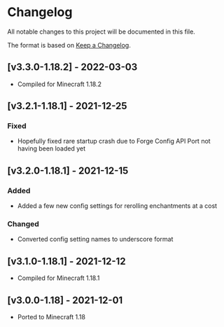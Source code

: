 # Changelog
All notable changes to this project will be documented in this file.

The format is based on [Keep a Changelog].

## [v3.3.0-1.18.2] - 2022-03-03
- Compiled for Minecraft 1.18.2

## [v3.2.1-1.18.1] - 2021-12-25
### Fixed
- Hopefully fixed rare startup crash due to Forge Config API Port not having been loaded yet

## [v3.2.0-1.18.1] - 2021-12-15
### Added
- Added a few new config settings for rerolling enchantments at a cost
### Changed
- Converted config setting names to underscore format

## [v3.1.0-1.18.1] - 2021-12-12
- Compiled for Minecraft 1.18.1

## [v3.0.0-1.18] - 2021-12-01
- Ported to Minecraft 1.18

[Keep a Changelog]: https://keepachangelog.com/en/1.0.0/